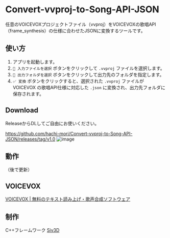 # Convert-vvproj-to-Song-API-JSON

任意のVOICEVOXプロジェクトファイル（vvproj）をVOICEVOXの歌唱API（frame_synthesis）の仕様に合わせたJSONに変換するツールです。
## 使い方

1. アプリを起動します。
2. `🎵 入力ファイルを選択` ボタンをクリックして `.vvproj` ファイルを選択します。
3. `📂 出力フォルダを選択` ボタンをクリックして出力先のフォルダを指定します。
4. `✅ 変換` ボタンをクリックすると、選択された `.vvproj` ファイルが VOICEVOX の歌唱API仕様に対応した `.json` に変換され、出力先フォルダに保存されます。

## Download
ReleaseからDLしてご自由にお使いください。

https://github.com/hachi-mori/Convert-vvproj-to-Song-API-JSON/releases/tag/v1.0
![image](https://github.com/user-attachments/assets/60a98943-1e75-414d-9fac-6ae426264d20)

## 動作
（後で更新）

## VOICEVOX
[VOICEVOX | 無料のテキスト読み上げ・歌声合成ソフトウェア](https://voicevox.hiroshiba.jp/)

## 制作
C++フレームワーク [Siv3D](https://siv3d.github.io/ja-jp/)
